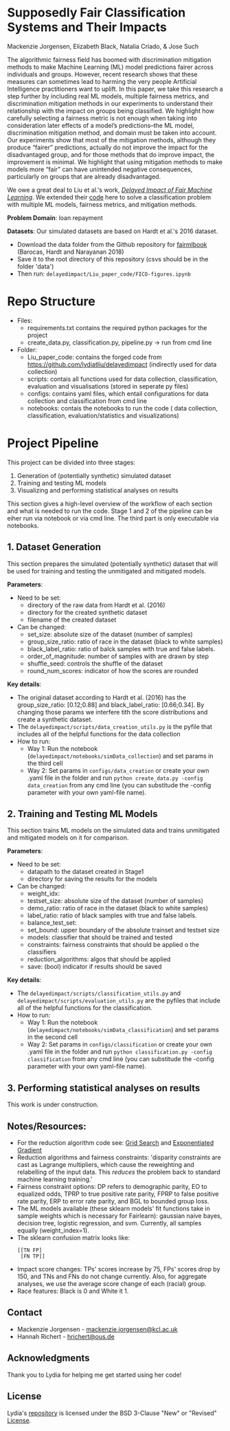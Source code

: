 # Supposedly Fair Classification Systems and Their Impacts
Mackenzie Jorgensen, Elizabeth Black, Natalia Criado, & Jose Such

The algorithmic fairness field has boomed with discrimination mitigation methods to make Machine Learning (ML) model
predictions fairer across individuals and groups. However, recent research shows that these measures can sometimes lead
to harming the very people Artificial Intelligence practitioners want to uplift. In this paper, we take this research a step
further by including real ML models, multiple fairness metrics, and discrimination mitigation methods in our experiments to
understand their relationship with the impact on groups being classified. We highlight how carefully selecting a fairness
metric is not enough when taking into consideration later effects of a model’s predictions–the ML model, discrimination
mitigation method, and domain must be taken into account. Our experiments show that most of the mitigation methods,
although they produce “fairer” predictions, actually do not improve the impact for the disadvantaged group, and for those
methods that do improve impact, the improvement is minimal. We highlight that using mitigation methods to make models
more “fair” can have unintended negative consequences, particularly on groups that are already disadvantaged.

We owe a great deal to Liu et al.'s work, [*Delayed Impact of Fair Machine Learning*](https://arxiv.org/abs/1803.04383). We extended their [code](https://github.com/lydiatliu/delayedimpact) here to solve a classification problem with 
multiple ML models, fairness metrics, and mitigation methods. 

**Problem Domain**: loan repayment

**Datasets**:
Our simulated datasets are based on Hardt et al.'s 2016 dataset. 
- Download the data folder from the Github repository for [fairmlbook](https://github.com/fairmlbook/fairmlbook.github.io/tree/master/code/creditscore) (Barocas, Hardt and Narayanan 2018)
- Save it to the root directory of this repository (csvs should be in the folder 'data')
- Then run: ```delayedimpact/Liu_paper_code/FICO-figures.ipynb```

# Repo Structure
 - Files:
    - requirements.txt contains the required python packages for the project
    - create_data.py, classification.py, pipeline.py -> run from cmd line
 - Folder:
    - Liu_paper_code: contains the forged code from https://github.com/lydiatliu/delayedimpact (indirectly used for data collection)
    - scripts: contais all functions used for data collection, classification, evaluation and visualisations (stored in seperate py files)
    - configs: contains yaml files, which entail configurations for data collection and classification from cmd line
    - notebooks: contais the notebooks to run the code ( data collection, classification, evaluation/statistics and visualizations)

# Project Pipeline

This project can be divided into three stages:
1. Generation of (potentially synthetic) simulated dataset
2. Training and testing ML models
3. Visualizing and performing statistical analyses on results

This section gives a high-level overview of the workflow of each section and what is needed to run the code.
Stage 1 and 2 of the pipeline can be eiher run via notebook or via cmd line. The third part is only executable via notebooks.

## 1. Dataset Generation

This section prepares the simulated (potentially synthetic) dataset that will be used for training and testing the unmitigated and mitigated models. 

**Parameters**:
- Need to be set:
  - directory of the raw data from Hardt et al. (2016)
  - directory for the created synthetic dataset
  - filename of the created dataset
- Can be changed:
  - set_size: absolute size of the dataset (number of samples)
  - group_size_ratio: ratio of race in the dataset (black to white samples)
  - black_label_ratio: ratio of balck samples with true and false labels.
  - order_of_magnitude: number of samples with are drawn by step
  - shuffle_seed: controls the shuffle of the dataset
  - round_num_scores: indicator of how the scores are rounded
  
**Key details**:
- The original dataset according to Hardt et al. (2016) has the group_size_ratio: [0.12;0.88] and black_label_ratio: [0.66;0.34]. 
  By changing those params we interfere tith the score distributions and create a synthetic dataset.
- The ```delayedimpact/scripts/data_creation_utils.py``` is the pyfile that includes all of the helpful functions for the data collection
- How to run:
  - Way 1: Run the notebook (```delayedimpact/notebooks/simData_collection```) and set params in the third cell
  - Way 2: Set params in ```configs/data_creation``` or create your own .yaml file in the folder and run ```python create_data.py -config data_creation``` from any cmd line (you can substitude the -config parameter with your own yaml-file name).


## 2. Training and Testing ML Models

This section trains ML models on the simulated data and trains unmitigated and mitigated models on it for comparison. 

**Parameters**:
- Need to be set:
  - datapath to the dataset created in Stage1
  - directory for saving the results for the models
- Can be changed:
  - weight_idx:
  - testset_size: absolute size of the dataset (number of samples)
  - demo_ratio: ratio of race in the dataset (black to white samples)
  - label_ratio: ratio of black samples with true and false labels.
  - balance_test_set: 
  - set_bound: upper boundary of the absolute trainset and testset size
  - models: classifier that should be trained and tested
  - constraints: fairness constraints that should be applied o the classifiers
  - reduction_algorithms: algos that should be applied
  - save: (bool) indicator if results should be saved
  
**Key details**:
- The ```delayedimpact/scripts/classification_utils.py``` and ```delayedimpact/scripts/evaluation_utils.py``` are the pyfiles that include all of the helpful functions for the classification.
- How to run:
  - Way 1: Run the notebook (```delayedimpact/notebooks/simData_classification```) and set params in the second cell
  - Way 2: Set params in ```configs/classification``` or create your own .yaml file in the folder and run ```python classification.py -config classification``` from any cmd line (you can substitude the -config parameter with your own yaml-file name).


## 3. Performing statistical analyses on results

This work is under construction.

<!-- NOTES -->
## Notes/Resources:
- For the reduction algorithm code see: [Grid Search](https://github.com/fairlearn/fairlearn/blob/main/fairlearn/reductions/_grid_search/grid_search.py) and [Exponentiated Gradient](https://github.com/fairlearn/fairlearn/blob/main/fairlearn/reductions/_exponentiated_gradient/exponentiated_gradient.py)
- Reduction algorithms and fairness constraints: 'disparity constraints are cast as Lagrange multipliers, which cause the reweighting and relabelling of the input data. This *reduces* the problem back to standard machine learning training.'
- Fairness constraint options: DP refers to demographic parity, EO to equalized odds, TPRP to true positive rate parity, FPRP to false positive rate parity, ERP to error rate parity, and BGL to bounded group loss.
- The ML models available (these sklearn models' fit functions take in sample weights which is necessary for Fairlearn): gaussian naive bayes, decision tree, logistic regression, and svm. Currently, all samples equally (weight_index=1).
- The sklearn confusion matrix looks like:
  ```
  [[TN FP]
   [FN TP]]
  ```
- Impact score changes: TPs' scores increase by 75, FPs' scores drop by 150, and TNs and FNs do not change currently. Also, for aggregate analyses, we use the average score change of each (racial) group.
- Race features: Black is 0 and White it 1.   

<!-- CONTACT -->
## Contact
* Mackenzie Jorgensen - mackenzie.jorgensen@kcl.ac.uk
* Hannah Richert - hrichert@ous.de

<!-- ACKNOWLEDGEMENTS -->
## Acknowledgments
Thank you to Lydia for helping me get started using her code!

<!-- License -->
## License
Lydia's [repository](https://github.com/lydiatliu/delayedimpact) is licensed under the BSD 3-Clause "New" or "Revised" [License](https://github.com/lydiatliu/delayedimpact/blob/master/LICENSE).

